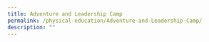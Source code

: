 ```yaml
---
title: Adventure and Leadership Camp
permalink: /physical-education/Adventure-and-Leadership-Camp/
description: ""
---
```

